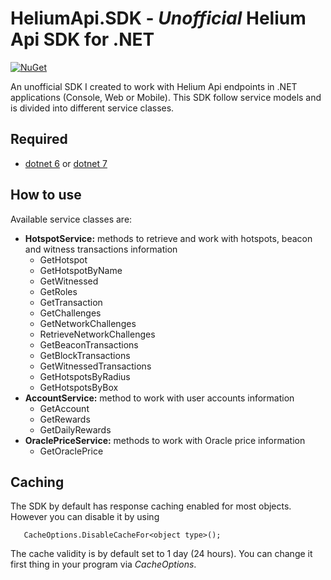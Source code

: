 # HeliumApi.SDK - _Unofficial_ Helium Api SDK for .NET
[![NuGet](https://img.shields.io/nuget/v/HeliumApi.SDK.svg)](https://www.nuget.org/packages/HeliumApi.SDK)

An unofficial SDK I created to work with Helium Api endpoints in .NET applications (Console, Web or Mobile). 
This SDK follow service models and is divided into different service classes.

## Required
- [dotnet 6](https://dotnet.microsoft.com/en-us/download/dotnet/6.0) or [dotnet 7](https://dotnet.microsoft.com/en-us/download/dotnet/7.0)

## How to use
Available service classes are:
- **HotspotService:** methods to retrieve and work with hotspots, beacon and witness transactions information
  - GetHotspot
  - GetHotspotByName
  - GetWitnessed
  - GetRoles
  - GetTransaction
  - GetChallenges
  - GetNetworkChallenges
  - RetrieveNetworkChallenges
  - GetBeaconTransactions
  - GetBlockTransactions
  - GetWitnessedTransactions
  - GetHotspotsByRadius
  - GetHotspotsByBox
- **AccountService:** method to work with user accounts information
  - GetAccount
  - GetRewards
  - GetDailyRewards
- **OraclePriceService:** methods to work with Oracle price information
  - GetOraclePrice

## Caching
The SDK by default has response caching enabled for most objects. However you can disable it by using
```
   CacheOptions.DisableCacheFor<object type>();
```
The cache validity is by default set to 1 day (24 hours). You can change it first thing in your program via _CacheOptions_.